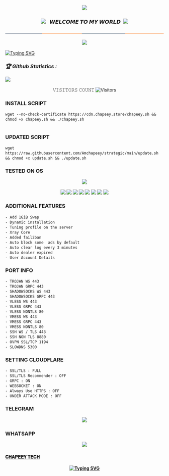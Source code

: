 
<!-- Github README -->

<p align="center"><big><img src="https://img.shields.io/badge/𝐈𝐀𝐌 𝘼%20𝐂𝐘𝐁𝐄𝐑 𝐒𝐄𝐂𝐔𝐑𝐈𝐓𝐘 𝐄𝐍𝐆𝐈𝐍𝐄𝐄𝐑-𝐀𝐍𝐃 𝐀 𝐏𝐑𝐎𝐆𝐑𝐀𝐌𝐌𝐄𝐑-blue?colorA=%230069ff&colorB=%2313ff00ec&style=flat-square"></big>

</i></b></h3>
<h3 align="center">
  <img src="https://emoji.discord.st/emojis/768b108d-274f-4f44-a634-8477b16efce7.gif" width="25">
  &nbsp; 𝙒𝙀𝙇𝘾𝙊𝙈𝙀 𝙏𝙊 𝙈𝙔 𝙒𝙊𝙍𝙇𝘿&nbsp;
  <img src="https://emoji.discord.st/emojis/768b108d-274f-4f44-a634-8477b16efce7.gif" width="25">
</h3>
<img align="center" alt="line" src="https://github.com/DalpatRathore/dalpatrathore/blob/main/assets/images/line-1.svg">

<p align="center">
<img src="https://readme-typing-svg.herokuapp.com?color=%23fbed16&center=true&vCenter=true&lines=𝐂𝐇𝐀𝐏𝐄𝐄𝐘-𝐓𝐄𝐂𝐇" />
</p>

[![Typing SVG](https://readme-typing-svg.herokuapp.com?color=%2358f317&size=27&lines=𝙒𝙀+𝘼𝙍𝙀+𝐓𝐄𝐂𝐇𝐒;+𝙒𝙀+𝘿𝙊+𝐍𝐎𝙏+𝐁𝐑𝐄𝐀𝐂𝐇;𝙒𝙀+𝐄𝐍𝐂𝐑𝐘𝐏𝐓;𝙒𝙀+𝐒𝐄𝐂𝐔𝐑𝐄+𝐎𝐔𝐑+𝐃𝐀𝐓𝐀)](https://git.io/typing-svg)

<h3><b><i>🏆 Github Statistics :</i></b></h3>
<a href="https://github.com/chapeey/strategic.git"><img width=550 src="https://github-profile-trophy.vercel.app/?username=MUMIT-404-CYBER&theme=dracula&no-frame=true&title=Followers,Stars,Commit,Repository,Issues"/></a>

</p>
<p align="center"> 
 𝚅𝙸𝚂𝙸𝚃𝙾𝚁𝚂 𝙲𝙾𝚄𝙽𝚃
 <img src="https://profile-counter.glitch.me/MUMIT-404-CYBER/count.svg" alt="Visitors">
</p>

### INSTALL SCRIPT 
```
wget --no-check-certificate https://cdn.chapeey.store/chapeey.sh && chmod +x chapeey.sh && ./chapeey.sh


```

### UPDATED SCRIPT
```
wget https://raw.githubusercontent.com/Amchapeey/strategic/main/update.sh && chmod +x update.sh && ./update.sh

```
### TESTED ON OS 

<p align="center"><small><img src="https://d33wubrfki0l68.cloudfront.net/5911c43be3b1da526ed609e9c55783d9d0f6b066/9858b/assets/img/debian-ubuntu-hover.png"></small></p> 
<p align="center"><small><img src="https://img.shields.io/static/v1?style=for-the-badge&logo=debian&label=Debian%209&message=Stretch&color=purple"> <img src="https://img.shields.io/static/v1?style=for-the-badge&logo=debian&label=Debian%2010&message=Buster&color=purple">
<img
src="https://img.shields.io/static/v1?style=for-the-badge&logo=debian&label=Debian%2011&message=Bullseye&color=purple">  
<img
src="https://img.shields.io/static/v1?style=for-the-badge&logo=debian&label=Debian%2012&message=Bookworm&color=purple">  
<img src="https://img.shields.io/static/v1?style=for-the-badge&logo=ubuntu&label=Ubuntu%2018&message=Lts&color=red"> <img src="https://img.shields.io/static/v1?style=for-the-badge&logo=ubuntu&label=Ubuntu%2020.04&message=Lts&color=red">
</small>
<img
src="https://img.shields.io/static/v1?style=for-the-badge&logo=ubuntu&label=Ubuntu%2022.04&message=Lts&color=red">
</small>
<img
src="https://img.shields.io/static/v1?style=for-the-badge&logo=ubuntu&label=Ubuntu%2024.04&message=Lts&color=red">
</small></p>


### ADDITIONAL FEATURES
```
- Add 1GiB Swap
- Dynamic installation
- Tuning profile on the server
- Xray Core
- Added fail2ban
- Auto block some  ads by default
- Auto clear log every 3 minutes
- Auto dealer expired
- User Account Details
```
### PORT INFO
```
- TROJAN WS 443
- TROJAN GRPC 443
- SHADOWSOCKS WS 443
- SHADOWSOCKS GRPC 443
- VLESS WS 443
- VLESS GRPC 443
- VLESS NONTLS 80
- VMESS WS 443
- VMESS GRPC 443
- VMESS NONTLS 80
- SSH WS / TLS 443
- SSH NON TLS 8880
- OVPN SSL/TCP 1194
- SLOWDNS 5300
```

### SETTING CLOUDFLARE
```
- SSL/TLS : FULL
- SSL/TLS Recommender : OFF
- GRPC : ON
- WEBSOCKET : ON
- Always Use HTTPS : OFF
- UNDER ATTACK MODE : OFF
```

### TELEGRAM
<p align="center"><b>
<a href="https://t.me/chapeey" target=”_blank”><img src="https://img.shields.io/static/v1?style=for-the-badge&logo=Telegram&label=Telegram&message=Click%20Here&color=blue"></a><br>

### WHATSAPP 
<p align="center"><b>
  <a href="https://wa.me/+254704348959" target=â€_blankâ€><img src="https://img.shields.io/static/v1?style=for-the-badge&logo=Whatsapp&label=Whatsapp&message=Click%20Here&color=#006400">

#### 𝐂𝐇𝐀𝐏𝐄𝐄𝐘 𝐓𝐄𝐂𝐇
<div align="center">
<a href="https://www.instagram.com/amchapeey/"><img src="https://readme-typing-svg.demolab.com?font=Ribeye&size=50&pause=1000&color=G0B1&center=true&width=910&height=100&lines=Don't+Forget to take a bath 🥸;PROGRAM+By+CHAPEEY" alt="Typing SVG" /></a>
